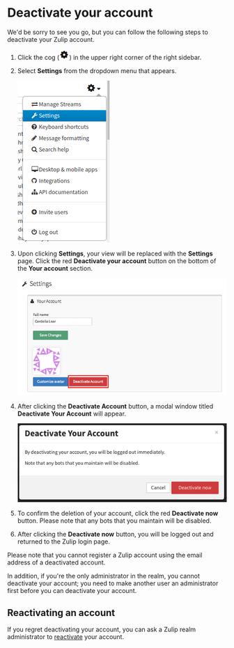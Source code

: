 # Deactivate your account

We'd be sorry to see you go, but you can follow the following steps to deactivate your Zulip account.

1. Click the cog (![cog](/static/images/help/cog.png)) in the upper right corner of the right sidebar.

2. Select **Settings** from the dropdown menu that appears.

    ![settings](/static/images/help/settings.png)

3. Upon clicking **Settings**, your view will be replaced with the **Settings** page. Click the red **Deactivate your account** button on the bottom of the **Your account** section.

    ![Deactivate your account button](/static/images/help/deactivate-account.png)

4. After clicking the **Deactivate Account** button, a modal window titled **Deactivate Your Account** will appear.

    ![Deactivate your account modal](/static/images/help/deactivate-modal.png)

5. To confirm the deletion of your account, click the red **Deactivate now** button. Please note that any bots that you maintain will be disabled.

6. After clicking the **Deactivate now** button, you will be logged out and returned to the Zulip login page.

Please note that you cannot register a Zulip account using the email address of a deactivated account.

In addition, if you're the only administrator in the realm, you cannot deactivate your account; you need to make another user an administrator first before you can deactivate your account.

## Reactivating an account

If you regret deactivating your account, you can ask a Zulip realm administrator to [reactivate](/help/deactivate-or-reactivate-a-user#reactivate-a-user) your account.
